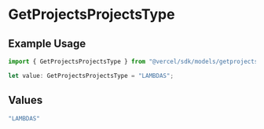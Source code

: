# GetProjectsProjectsType

## Example Usage

```typescript
import { GetProjectsProjectsType } from "@vercel/sdk/models/getprojectsop.js";

let value: GetProjectsProjectsType = "LAMBDAS";
```

## Values

```typescript
"LAMBDAS"
```